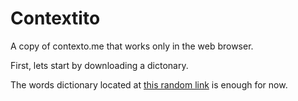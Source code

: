# Contextito

A copy of contexto.me that works only in the web browser.

First, lets start by downloading a dictonary.

The words dictionary  located at [this random link](https://www.ef.edu/english-resources/english-vocabulary/top-3000-words/) is enough for now.


